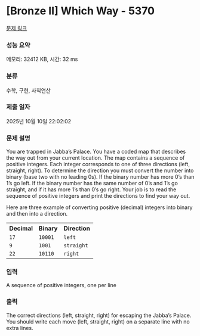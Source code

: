 # [Bronze II] Which Way - 5370 

[문제 링크](https://www.acmicpc.net/problem/5370) 

### 성능 요약

메모리: 32412 KB, 시간: 32 ms

### 분류

수학, 구현, 사칙연산

### 제출 일자

2025년 10월 10일 22:02:02

### 문제 설명

<p>You are trapped in Jabba’s Palace. You have a coded map that describes the way out from your current location. The map contains a sequence of positive integers. Each integer corresponds to one of three directions (left, straight, right). To determine the direction you must convert the number into binary (base two with no leading 0s). If the binary number has more 0’s than 1’s go left. If the binary number has the same number of 0’s and 1’s go straight, and if it has more 1’s than 0’s go right. Your job is to read the sequence of positive integers and print the directions to find your way out.</p>

<p>Here are three example of converting positive (decimal) integers into binary and then into a direction.</p>

<table class="table table-bordered table-center-20">
	<tbody>
		<tr>
			<th>Decimal</th>
			<th>Binary</th>
			<th>Direction</th>
		</tr>
		<tr>
			<td><code>17 </code></td>
			<td><code>10001</code></td>
			<td><code>left </code></td>
		</tr>
		<tr>
			<td><code>9 </code></td>
			<td><code>1001</code></td>
			<td><code>straight</code></td>
		</tr>
		<tr>
			<td><code>22 </code></td>
			<td><code>10110</code></td>
			<td><code>right</code></td>
		</tr>
	</tbody>
</table>

### 입력 

 <p>A sequence of positive integers, one per line</p>

### 출력 

 <p>The correct directions (left, straight, right) for escaping the Jabba’s Palace. You should write each move (left, straight, right) on a separate line with no extra lines.</p>

